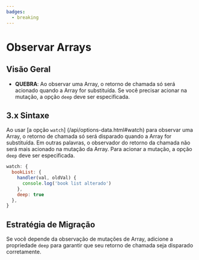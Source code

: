 ```yaml
---
badges:
  - breaking
---
```


# Observar Arrays

## Visão Geral

- **QUEBRA**: Ao observar uma Array, o retorno de chamada só será acionado quando a Array for substituída. Se você precisar acionar na mutação, a opção `deep` deve ser especificada.

## 3.x Sintaxe

Ao usar [a opção `watch`] (/api/options-data.html#watch) para observar uma Array, o retorno de chamada só será disparado quando a Array for substituída. Em outras palavras, o observador do retorno da chamada não será mais acionado na mutação da Array. Para acionar a mutação, a opção `deep` deve ser especificada.

```js
watch: {
  bookList: {
    handler(val, oldVal) {
      console.log('book list alterado')
    },
    deep: true
  },
}
```

## Estratégia de Migração

Se você depende da observação de mutações de Array, adicione a propriedade `deep` para garantir que seu retorno de chamada seja disparado corretamente.